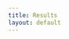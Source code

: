 ```yaml
---
title: Results
layout: default
---
```


<ul id="search-results"></ul>

<script>
  window.store = {
    {% for post in site.pages %}
      "{{ post.url | slugify }}": {
        "url": "{{ post.url | xml_escape }}",
        "title": "{{ post.title | xml_escape }}",
        "tags": "{{ post.tags | xml_escape }}",
        "content": {{ post.content | strip_html | strip_newlines | jsonify }}
      }
      {% unless forloop.last %},{% endunless %}
    {% endfor %}
  };
</script>

<script src="https://unpkg.com/lunr/lunr.js"></script>
<script src="/assets/search.js"></script>
